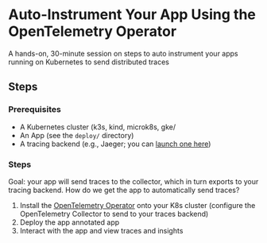 # Auto-Instrument Your App Using the OpenTelemetry Operator

A hands-on, 30-minute session on steps to auto instrument your apps running on Kubernetes to send distributed traces

## Steps

### Prerequisites

- A Kubernetes cluster (k3s, kind, microk8s, gke/
- An App (see the `deploy/` directory)
- A tracing backend (e.g., Jaeger; you can [launch one here](https://opsverse.io/observenow-observability/))

### Steps

Goal: your app will send traces to the collector, which in turn exports to your tracing backend. How do we get the app to automatically send traces?

1. Install the [OpenTelemetry Operator](https://github.com/open-telemetry/opentelemetry-operator) onto your K8s cluster (configure the OpenTelemetry Collector to send to your traces backend)
2. Deploy the app annotated app
3. Interact with the app and view traces and insights
